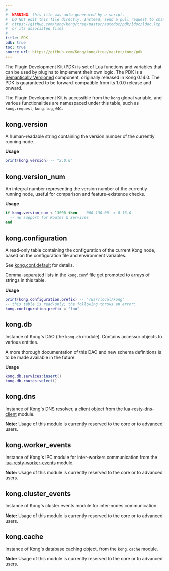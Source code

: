 ```yaml
---
#
#  WARNING: this file was auto-generated by a script.
#  DO NOT edit this file directly. Instead, send a pull request to change
#  https://github.com/Kong/kong/tree/master/autodoc/pdk/ldoc/ldoc.ltp
#  or its associated files
#
title: PDK
pdk: true
toc: true
source_url: https://github.com/Kong/kong/tree/master/kong/pdk
---
```


The Plugin Development Kit (PDK) is set of Lua functions and variables
 that can be used by plugins to implement their own logic.  The PDK is a
 [Semantically Versioned](https://semver.org/) component, originally
 released in Kong 0.14.0. The PDK is guaranteed to be forward-compatible
 from its 1.0.0 release and onward.

 The Plugin Development Kit is accessible from the `kong` global variable,
 and various functionalities are namespaced under this table, such as
 `kong.request`, `kong.log`, etc.

<!-- vale off -->


## kong.version

A human-readable string containing the version number of the currently
 running node.

**Usage**

``` lua
print(kong.version) -- "2.0.0"
```



## kong.version_num

An integral number representing the version number of the currently running
 node, useful for comparison and feature-existence checks.

**Usage**

``` lua
if kong.version_num < 13000 then -- 000.130.00 -> 0.13.0
  -- no support for Routes & Services
end
```



## kong.configuration

A read-only table containing the configuration of the current Kong node,
 based on the configuration file and environment variables.

 See [kong.conf.default](https://github.com/Kong/kong/blob/master/kong.conf.default)
 for details.

 Comma-separated lists in the `kong.conf` file get promoted to arrays of strings in this
 table.


**Usage**

``` lua
print(kong.configuration.prefix) -- "/usr/local/kong"
-- this table is read-only; the following throws an error:
kong.configuration.prefix = "foo"
```





## kong.db

Instance of Kong's DAO (the `kong.db` module).  Contains accessor objects
 to various entities.

 A more thorough documentation of this DAO and new schema definitions is to
 be made available in the future.


**Usage**

``` lua
kong.db.services:insert()
kong.db.routes:select()
```



## kong.dns

Instance of Kong's DNS resolver, a client object from the
 [lua-resty-dns-client](https://github.com/kong/lua-resty-dns-client) module.

 **Note:** Usage of this module is currently reserved to the core or to
 advanced users.




## kong.worker_events

Instance of Kong's IPC module for inter-workers communication from the
 [lua-resty-worker-events](https://github.com/Kong/lua-resty-worker-events)
 module.

 **Note:** Usage of this module is currently reserved to the core or to
 advanced users.




## kong.cluster_events

Instance of Kong's cluster events module for inter-nodes communication.

 **Note:** Usage of this module is currently reserved to the core or to
 advanced users.




## kong.cache

Instance of Kong's database caching object, from the `kong.cache` module.

 **Note:** Usage of this module is currently reserved to the core or to
 advanced users.
